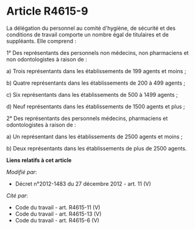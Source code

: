 # Article R4615-9

La délégation du personnel au comité d'hygiène, de sécurité et des conditions de travail comporte un nombre égal de
titulaires et de suppléants. Elle comprend : 

1° Des représentants des personnels non médecins, non pharmaciens et non odontologistes à raison de : 

a) Trois représentants dans les établissements   de 199 agents et moins ; 

b) Quatre représentants dans les établissements   de 200 à 499 agents ; 

c) Six représentants dans les établissements   de 500 à 1499 agents ; 

d) Neuf représentants dans les établissements   de 1500 agents et plus ; 

2° Des représentants des personnels médecins, pharmaciens et odontologistes à raison de : 

a) Un représentant dans les établissements   de 2500 agents et moins ; 

b) Deux représentants dans les établissements   de plus de 2500 agents.

**Liens relatifs à cet article**

_Modifié par_:

  - Décret n°2012-1483 du 27 décembre 2012 - art. 11 (V)

_Cité par_:

  - Code du travail - art. R4615-11 (V)
  - Code du travail - art. R4615-13 (V)
  - Code du travail - art. R4615-6 (V)
